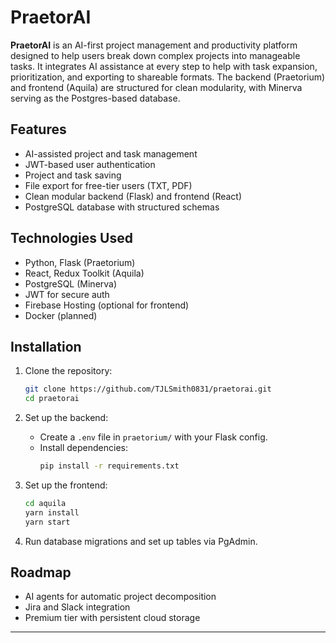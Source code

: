 # PraetorAI

**PraetorAI** is an AI-first project management and productivity platform designed to help users break down complex projects into manageable tasks. It integrates AI assistance at every step to help with task expansion, prioritization, and exporting to shareable formats. The backend (Praetorium) and frontend (Aquila) are structured for clean modularity, with Minerva serving as the Postgres-based database.

## Features

- AI-assisted project and task management
- JWT-based user authentication
- Project and task saving
- File export for free-tier users (TXT, PDF)
- Clean modular backend (Flask) and frontend (React)
- PostgreSQL database with structured schemas

## Technologies Used

- Python, Flask (Praetorium)
- React, Redux Toolkit (Aquila)
- PostgreSQL (Minerva)
- JWT for secure auth
- Firebase Hosting (optional for frontend)
- Docker (planned)

## Installation

1. Clone the repository:

   ```bash
   git clone https://github.com/TJLSmith0831/praetorai.git
   cd praetorai
   ```

2. Set up the backend:

   - Create a `.env` file in `praetorium/` with your Flask config.
   - Install dependencies:
     ```bash
     pip install -r requirements.txt
     ```

3. Set up the frontend:

   ```bash
   cd aquila
   yarn install
   yarn start
   ```

4. Run database migrations and set up tables via PgAdmin.

## Roadmap

- AI agents for automatic project decomposition
- Jira and Slack integration
- Premium tier with persistent cloud storage

---
